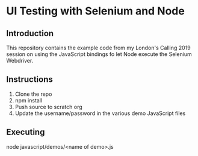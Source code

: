 # UI Testing with Selenium and Node

## Introduction

This repository contains the example code from my London's Calling 2019 session on using the
JavaScript bindings fo let Node execute the Selenium Webdriver.

## Instructions

1. Clone the repo
1. npm install
1. Push source to scratch org 
1. Update the username/password in the various demo JavaScript files

## Executing

node javascript/demos/\<name of demo\>.js
